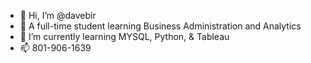 - 👋 Hi, I’m @davebir
- 👀 A full-time student learning Business Administration and Analytics
- 🌱 I’m currently learning MYSQL, Python, & Tableau
- 📫 801-906-1639


<!---
davebir/davebir is a ✨ special ✨ repository because its `README.md` (this file) appears on your GitHub profile.
You can click the Preview link to take a look at your changes.
--->
